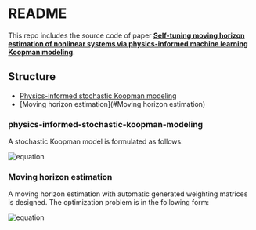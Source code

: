 README
===========================

This repo includes the source code of paper [**Self-tuning moving horizon estimation of nonlinear systems via physics-informed machine learning Koopman modeling**](https://aiche.onlinelibrary.wiley.com/doi/abs/10.1002/aic.18649 "Go to the paper page on AIChE Journal").

## Structure

* [Physics-informed stochastic Koopman modeling](#physics-informed-stochastic-koopman-modeling)
* [Moving horizon estimation](#Moving horizon estimation)



### physics-informed-stochastic-koopman-modeling

A stochastic Koopman model is formulated as follows:

![equation]("image/Koopman.png")


### Moving horizon estimation

A moving horizon estimation with automatic generated weighting matrices is designed. The optimization problem is in the following form:

![equation]("image/MHE.png")

